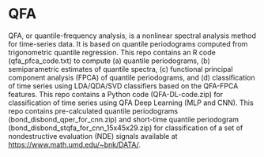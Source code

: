 # QFA
QFA, or quantile-frequency analysis, is a nonlinear spectral analysis method for time-series data. It is based on quantile periodograms computed from trigonometric quantile regression.
This repo contains an R code (qfa_pfca_code.txt) to compute (a) quantile periodograms, (b) semiparametric estimates of quantile spectra, (c) functional principal component analysis (FPCA) of quantile periodograms, and (d) classification of time series using LDA/QDA/SVD classifiers based on the QFA-FPCA features. 
This repo contains a Python code (QFA-DL-code.zip) for classification of time series using QFA Deep Learning (MLP and CNN).
This repo contains pre-calculated quantile periodograms (bond_disbond_qper_for_cnn.zip) and short-time quantile periodogram (bond_disbond_stqfa_for_cnn_15x45x29.zip) for classification of a set of nondestructive evaluation (NDE) signals available at https://www.math.umd.edu/~bnk/DATA/.
